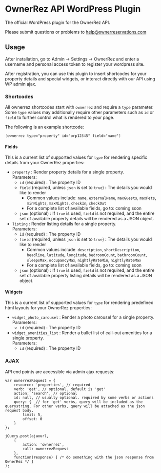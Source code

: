 # OwnerRez API WordPress Plugin

The official WordPress plugin for the OwnerRez API.

Please submit questions or problems to help@ownerreservations.com

## Usage

After installation, go to Admin -> Settings -> OwnerRez and enter a username and personal access token to register your wordpress site.
 
After registration, you can use this plugin to insert shortcodes for your property details and special widgets, or interact directly with our API using WP admin ajax.

### Shortcodes

All ownerrez shortcodes start with `ownerrez` and require a `type` parameter. Some `type` values may additionally require other parameters such as `id` or `field` to further control what is rendered to your page.

The following is an example shortcode: 

```
[ownerrez type="property" id="orp12345" field="name"]
```

#### Fields

This is a current list of supported values for `type` for rendering specific details from your OwnerRez properties:

- `property` : Render property details for a single property.\
  Parameters:
  - `id` (required) : The property ID
  - `field` (required, unless `json` is set to `true`) : The details you would like to render
    - Common values include: `name`, `externalName`, `maxGuests`, `maxPets`, `minNights`, `maxNights`, `checkIn`, `checkOut`
    - For a complete list of available fields, go to: coming soon
  - `json` (optional) : If `true` is used, `field` is not required, and the entire set of available property details will be rendered as a JSON object.
- `listing` : Render listing details for a single property.\
  Parameters:
  - `id` (required) : The property ID
  - `field` (required, unless `json` is set to `true`) : The details you would like to render
    - Common values include: `description`, `shortDescription`, `headline`, `latitude`, `longitude`, `bedroomCount`, `bathroomCount`, `sleepsMax`, `occupancyMax`, `nightlyRateMin`, `nightlyRateMax`
    - For a complete list of available fields, go to: coming soon
  - `json` (optional) : If `true` is used, `field` is not required, and the entire set of available property listing details will be rendered as a JSON object.
  
#### Widgets

This is a current list of supported values for `type` for rendering predefined html layouts for your OwnerRez properties:

- `widget_photo_carousel` : Render a photo carousel for a single property.\
  Parameters:
  - `id` (required) : The property ID
- `widget_amenities_list` : Render a bullet list of call-out amenities for a single property.\
  Parameters:
  - `id` (required) : The property ID

### AJAX

API end points are accessible via admin ajax requests:

```$javascript
var ownerrezRequest = { 
    resource: 'properties', // required
    verb: 'get', // optional. default is 'get' 
    action: 'search', // optional
    id: null, // usually optional. required by some verbs or actions 
    query: {  // for 'get' verbs, query will be included as the querystring. For other verbs, query will be attached as the json request body.
        limit: 5,
        offset: 0 
    } 
};

jQuery.post(ajaxurl, 
    { 
        action: 'ownerrez', 
        call: ownerrezRequest 
    }, 
    function(response) { /* do something with the json response from OwnerRez */ }
);
```
